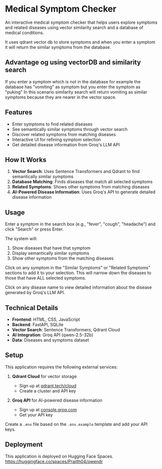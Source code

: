# Medical Symptom Checker

An interactive medical symptom checker that helps users explore symptoms and related diseases using vector similarity search and a database of medical conditions.

It uses qdrant vector db to store symptoms and when you enter a symptom it will return the similar symptoms from the database.

## Advantage og using vectorDB and similarity search

If you enter a symptom which is not in the database for example the database has "vomiting" as symptom but you enter the symptom as "puking"
In this scenario similarity search will return vomiting as similar symptoms because they are nearer in the vector space.

## Features

- Enter symptoms to find related diseases
- See semantically similar symptoms through vector search
- Discover related symptoms from matching diseases
- Interactive UI for refining symptom selection
- Get detailed disease information from Groq's LLM API

## How It Works

1. **Vector Search**: Uses Sentence Transformers and Qdrant to find semantically similar symptoms
2. **Database Matching**: Finds diseases that match all selected symptoms
3. **Related Symptoms**: Shows other symptoms from matching diseases
4. **AI-Powered Disease Information**: Uses Groq's API to generate detailed disease information

## Usage

Enter a symptom in the search box (e.g., "fever", "cough", "headache") and click "Search" or press Enter.

The system will:
1. Show diseases that have that symptom
2. Display semantically similar symptoms
3. Show other symptoms from the matching diseases

Click on any symptom in the "Similar Symptoms" or "Related Symptoms" sections to add it to your selection. This will narrow down the diseases to those that have ALL selected symptoms.

Click on any disease name to view detailed information about the disease generated by Groq's LLM API.

## Technical Details

- **Frontend**: HTML, CSS, JavaScript
- **Backend**: FastAPI, SQLite
- **Vector Search**: Sentence Transformers, Qdrant Cloud
- **AI Integration**: Groq API (qwen-2.5-32b)
- **Data**: Diseases and symptoms dataset

## Setup

This application requires the following external services:

1. **Qdrant Cloud** for vector storage
   - Sign up at [qdrant.tech/cloud](https://qdrant.tech/cloud)
   - Create a cluster and API key

2. **Groq API** for AI-powered disease information
   - Sign up at [console.groq.com](https://console.groq.com)
   - Get your API key

Create a `.env` file based on the `.env.example` template and add your API keys.

## Deployment

This application is deployed on Hugging Face Spaces.
https://huggingface.co/spaces/Prajith04/qwendr

